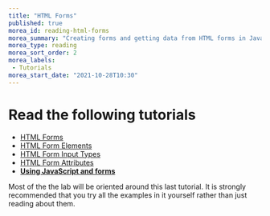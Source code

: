 ```yaml
---
title: "HTML Forms"
published: true
morea_id: reading-html-forms
morea_summary: "Creating forms and getting data from HTML forms in Javascript"
morea_type: reading
morea_sort_order: 2
morea_labels:
 - Tutorials
morea_start_date: "2021-10-28T10:30"
---
```

# Read the following tutorials
 - [HTML Forms](https://www.w3schools.com/html/html_forms.asp)
 - [HTML Form Elements](https://www.w3schools.com/html/html_form_elements.asp)
 - [HTML Form Input Types](https://www.w3schools.com/html/html_form_input_types.asp)
 - [HTML Form Attributes](https://www.w3schools.com/html/html_form_attributes.asp)
 - **[Using JavaScript and forms](https://www.javaworld.com/article/2077176/using-javascript-and-forms.html)**

 Most of the the lab will be oriented around this last tutorial. It is strongly recommended that you try all the examples in it yourself rather than just reading about them. 




